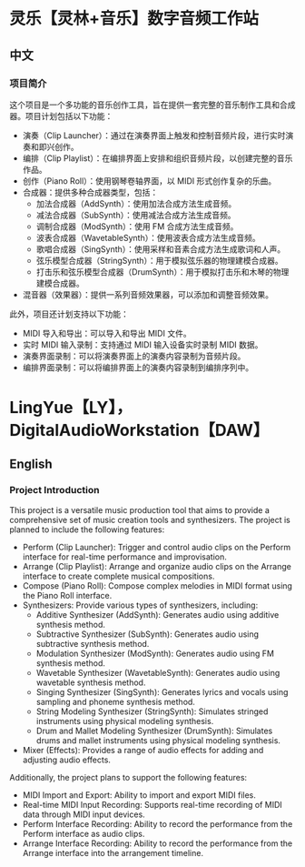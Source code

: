 # 灵乐【灵林+音乐】数字音频工作站
## 中文
### 项目简介

这个项目是一个多功能的音乐创作工具，旨在提供一套完整的音乐制作工具和合成器。项目计划包括以下功能：

- 演奏（Clip Launcher）：通过在演奏界面上触发和控制音频片段，进行实时演奏和即兴创作。
- 编排（Clip Playlist）：在编排界面上安排和组织音频片段，以创建完整的音乐作品。
- 创作（Piano Roll）：使用钢琴卷轴界面，以 MIDI 形式创作复杂的乐曲。
- 合成器：提供多种合成器类型，包括：
    - 加法合成器（AddSynth）：使用加法合成方法生成音频。
    - 减法合成器（SubSynth）：使用减法合成方法生成音频。
    - 调制合成器（ModSynth）：使用 FM 合成方法生成音频。
    - 波表合成器（WavetableSynth）：使用波表合成方法生成音频。
    - 歌唱合成器（SingSynth）：使用采样和音素合成方法生成歌词和人声。
    - 弦乐模型合成器（StringSynth）：用于模拟弦乐器的物理建模合成器。
    - 打击乐和弦乐模型合成器（DrumSynth）：用于模拟打击乐和木琴的物理建模合成器。
- 混音器（效果器）：提供一系列音频效果器，可以添加和调整音频效果。

此外，项目还计划支持以下功能：

- MIDI 导入和导出：可以导入和导出 MIDI 文件。
- 实时 MIDI 输入录制：支持通过 MIDI 输入设备实时录制 MIDI 数据。
- 演奏界面录制：可以将演奏界面上的演奏内容录制为音频片段。
- 编排界面录制：可以将编排界面上的演奏内容录制到编排序列中。

# LingYue【LY】， DigitalAudioWorkstation【DAW】
## English
### Project Introduction

This project is a versatile music production tool that aims to provide a comprehensive set of music creation tools and synthesizers. The project is planned to include the following features:

- Perform (Clip Launcher): Trigger and control audio clips on the Perform interface for real-time performance and improvisation.
- Arrange (Clip Playlist): Arrange and organize audio clips on the Arrange interface to create complete musical compositions.
- Compose (Piano Roll): Compose complex melodies in MIDI format using the Piano Roll interface.
- Synthesizers: Provide various types of synthesizers, including:
    - Additive Synthesizer (AddSynth): Generates audio using additive synthesis method.
    - Subtractive Synthesizer (SubSynth): Generates audio using subtractive synthesis method.
    - Modulation Synthesizer (ModSynth): Generates audio using FM synthesis method.
    - Wavetable Synthesizer (WavetableSynth): Generates audio using wavetable synthesis method.
    - Singing Synthesizer (SingSynth): Generates lyrics and vocals using sampling and phoneme synthesis method.
    - String Modeling Synthesizer (StringSynth): Simulates stringed instruments using physical modeling synthesis.
    - Drum and Mallet Modeling Synthesizer (DrumSynth): Simulates drums and mallet instruments using physical modeling synthesis.
- Mixer (Effects): Provides a range of audio effects for adding and adjusting audio effects.

Additionally, the project plans to support the following features:

- MIDI Import and Export: Ability to import and export MIDI files.
- Real-time MIDI Input Recording: Supports real-time recording of MIDI data through MIDI input devices.
- Perform Interface Recording: Ability to record the performance from the Perform interface as audio clips.
- Arrange Interface Recording: Ability to record the performance from the Arrange interface into the arrangement timeline.
